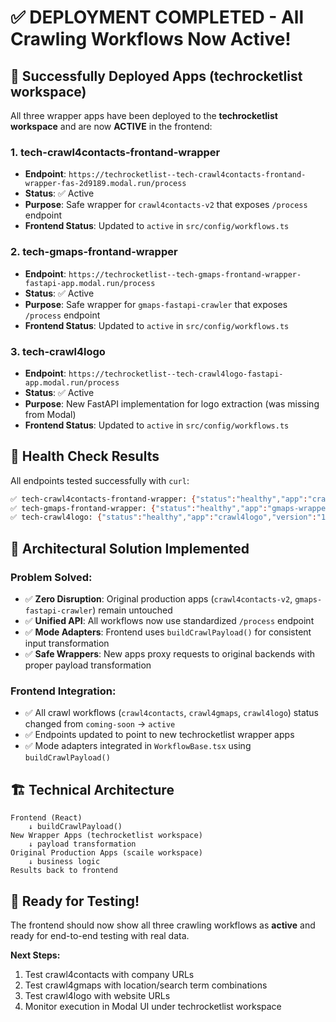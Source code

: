 # ✅ DEPLOYMENT COMPLETED - All Crawling Workflows Now Active!

## 🚀 Successfully Deployed Apps (techrocketlist workspace)

All three wrapper apps have been deployed to the **techrocketlist workspace** and are now **ACTIVE** in the frontend:

### 1. **tech-crawl4contacts-frontand-wrapper**
- **Endpoint**: `https://techrocketlist--tech-crawl4contacts-frontand-wrapper-fas-2d9189.modal.run/process`
- **Status**: ✅ Active
- **Purpose**: Safe wrapper for `crawl4contacts-v2` that exposes `/process` endpoint
- **Frontend Status**: Updated to `active` in `src/config/workflows.ts`

### 2. **tech-gmaps-frontand-wrapper**
- **Endpoint**: `https://techrocketlist--tech-gmaps-frontand-wrapper-fastapi-app.modal.run/process`
- **Status**: ✅ Active  
- **Purpose**: Safe wrapper for `gmaps-fastapi-crawler` that exposes `/process` endpoint
- **Frontend Status**: Updated to `active` in `src/config/workflows.ts`

### 3. **tech-crawl4logo**
- **Endpoint**: `https://techrocketlist--tech-crawl4logo-fastapi-app.modal.run/process`
- **Status**: ✅ Active
- **Purpose**: New FastAPI implementation for logo extraction (was missing from Modal)
- **Frontend Status**: Updated to `active` in `src/config/workflows.ts`

## 🧪 Health Check Results
All endpoints tested successfully with `curl`:
```bash
✅ tech-crawl4contacts-frontand-wrapper: {"status":"healthy","app":"crawl4contacts-wrapper","version":"1.0.0","standard":"Front&"}
✅ tech-gmaps-frontand-wrapper: {"status":"healthy","app":"gmaps-wrapper","version":"1.0.0","standard":"Front&"}
✅ tech-crawl4logo: {"status":"healthy","app":"crawl4logo","version":"1.0.0","standard":"Front&"}
```

## 🎯 Architectural Solution Implemented

### Problem Solved:
- ✅ **Zero Disruption**: Original production apps (`crawl4contacts-v2`, `gmaps-fastapi-crawler`) remain untouched
- ✅ **Unified API**: All workflows now use standardized `/process` endpoint
- ✅ **Mode Adapters**: Frontend uses `buildCrawlPayload()` for consistent input transformation
- ✅ **Safe Wrappers**: New apps proxy requests to original backends with proper payload transformation

### Frontend Integration:
- ✅ All crawl workflows (`crawl4contacts`, `crawl4gmaps`, `crawl4logo`) status changed from `coming-soon` → `active`
- ✅ Endpoints updated to point to new techrocketlist wrapper apps
- ✅ Mode adapters integrated in `WorkflowBase.tsx` using `buildCrawlPayload()`

## 🏗️ Technical Architecture

```
Frontend (React)
    ↓ buildCrawlPayload()
New Wrapper Apps (techrocketlist workspace)
    ↓ payload transformation
Original Production Apps (scaile workspace)
    ↓ business logic
Results back to frontend
```

## 🎉 Ready for Testing!

The frontend should now show all three crawling workflows as **active** and ready for end-to-end testing with real data.

**Next Steps:**
1. Test crawl4contacts with company URLs
2. Test crawl4gmaps with location/search term combinations  
3. Test crawl4logo with website URLs
4. Monitor execution in Modal UI under techrocketlist workspace